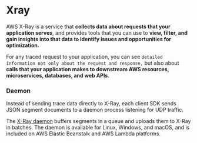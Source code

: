 # Xray

AWS X-Ray is a service that **collects data about requests that your application serves**, and provides tools that you can use to **view, filter, and gain insights into that data to identify issues and opportunities for optimization.**&#x20;

For any traced request to your application, you can see `detailed information not only about the request and response,` but also about **calls that your application makes to downstream AWS resources, microservices, databases, and web APIs**.



### Daemon

Instead of sending trace data directly to X-Ray, each client SDK sends JSON segment documents to a daemon process listening for UDP traffic.&#x20;

The [X-Ray daemon](https://docs.aws.amazon.com/xray/latest/devguide/xray-daemon.html) buffers segments in a queue and uploads them to X-Ray in batches. The daemon is available for Linux, Windows, and macOS, and is included on AWS Elastic Beanstalk and AWS Lambda platforms.

